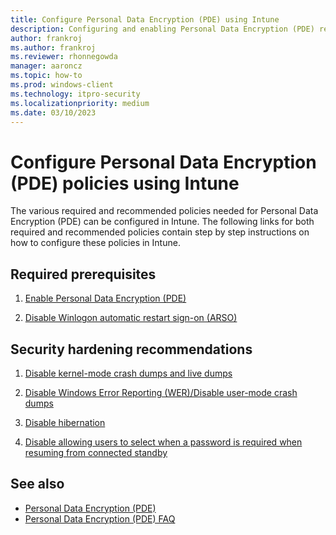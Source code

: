 ```yaml
---
title: Configure Personal Data Encryption (PDE) using Intune
description: Configuring and enabling Personal Data Encryption (PDE) required and recommended policies in Intune
author: frankroj
ms.author: frankroj
ms.reviewer: rhonnegowda
manager: aaroncz
ms.topic: how-to
ms.prod: windows-client
ms.technology: itpro-security
ms.localizationpriority: medium
ms.date: 03/10/2023
---
```


<!-- Max 5963468 OS 32516487 -->
<!-- Max 6946251 -->

# Configure Personal Data Encryption (PDE) policies using Intune

The various required and recommended policies needed for Personal Data Encryption (PDE) can be configured in Intune. The following links for both required and recommended policies contain step by step instructions on how to configure these policies in Intune.

## Required prerequisites

1. [Enable Personal Data Encryption (PDE)](pde-in-intune/intune-enable-pde.md)

1. [Disable Winlogon automatic restart sign-on (ARSO)](pde-in-intune/intune-disable-arso.md)

## Security hardening recommendations

1. [Disable kernel-mode crash dumps and live dumps](pde-in-intune/intune-disable-memory-dumps.md)

1. [Disable Windows Error Reporting (WER)/Disable user-mode crash dumps](pde-in-intune/intune-disable-wer.md)

1. [Disable hibernation](pde-in-intune/intune-disable-hibernation.md)

1. [Disable allowing users to select when a password is required when resuming from connected standby](pde-in-intune/intune-disable-password-connected-standby.md)

## See also

- [Personal Data Encryption (PDE)](overview-pde.md)
- [Personal Data Encryption (PDE) FAQ](faq-pde.yml)
